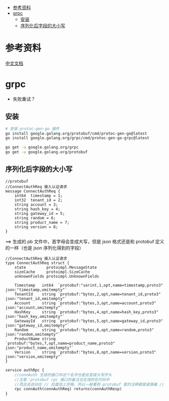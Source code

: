 - [参考资料](#参考资料)
- [grpc](#grpc)
  - [安装](#安装)
  - [序列化后字段的大小写](#序列化后字段的大小写)

# 参考资料

[中文文档](http://doc.oschina.net/grpc?t=60133)

# grpc

- 失败重试？

## 安装

```sh
# 安装 protoc-gen-go 插件
go install google.golang.org/protobuf/cmd/protoc-gen-go@latest
go install google.golang.org/grpc/cmd/protoc-gen-go-grpc@latest

go get -u google.golang.org/grpc
go get -u google.golang.org/protobuf

```

## 序列化后字段的大小写

```golang
//protobuf
//ConnectAuthReq 接入认证请求
message ConnectAuthReq {
    int64  timestamp = 1;
    int32  tenant_id = 2;
    string account = 3;
    string hash_key = 4;
    string gateway_id = 5;
    string random = 6;
    string product_name = 7;
    string version = 8;
}
```

==> 生成的 pb 文件中，首字母会变成大写，但是 json 格式还是和 protobuf 定义的一样（也是 json 序列化得到的字段）

```golang
//ConnectAuthReq 接入认证请求
type ConnectAuthReq struct {
    state         protoimpl.MessageState
    sizeCache     protoimpl.SizeCache
    unknownFields protoimpl.UnknownFields

    Timestamp   int64  `protobuf:"varint,1,opt,name=timestamp,proto3" json:"timestamp,omitempty"`
    TenantId    string `protobuf:"bytes,2,opt,name=tenant_id,proto3" json:"tenant_id,omitempty"`
    Account     string `protobuf:"bytes,3,opt,name=account,proto3" json:"account,omitempty"`
    HashKey     string `protobuf:"bytes,4,opt,name=hash_key,proto3" json:"hash_key,omitempty"`
    GatewayId   string `protobuf:"bytes,5,opt,name=gateway_id,proto3" json:"gateway_id,omitempty"`
    Random      string `protobuf:"bytes,6,opt,name=random,proto3" json:"random,omitempty"`
    ProductName string `protobuf:"bytes,7,opt,name=product_name,proto3" json:"product_name,omitempty"`
    Version     string `protobuf:"bytes,8,opt,name=version,proto3" json:"version,omitempty"`
}

```

```protobuf
service authRpc {
    //connAuth 生成的接口中这个名字也是会变成大写开头
    //注意：protobuf rpc 接口的备注也生成的在代码中
    //而且会自动在 // 后面加上空格，所以一般看到 protobuf 里的注释都是紧跟着 // 符号的
    rpc connAuth(connAuthReq) returns(connAuthResp)
}
```
